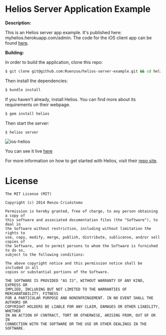 Helios Server Application Example
=================================

__Description:__

This is an Helios server app example. It's published here: myhelios.herokuapp.com/admin. The code for the iOS client app can be found [here](https://github.com/Ruenzuo/helios-client-example).

__Building:__

In order to build the application, clone this repo:

```sh
$ git clone git@github.com:Ruenzuo/helios-server-example.git && cd helios-server-example 
```

Then install the dependencies:

```sh
$ bundle install
```

If you haven't already, install Helios. You can find more about its requirements on their webpage.

```sh
$ gem install helios
```

Then start the server:

```sh
$ helios server
```

![ios-helios](https://dl.dropboxusercontent.com/u/12352209/GitHub/ios-helios.png)

You can see it live [here](http://myhelios.herokuapp.com/admin/)  

For more information on how to get started with Helios, visit their [repo site](https://github.com/helios-framework/helios).

License
=======

    The MIT License (MIT)

    Copyright (c) 2014 Renzo Crisóstomo

    Permission is hereby granted, free of charge, to any person obtaining a copy of
    this software and associated documentation files (the "Software"), to deal in
    the Software without restriction, including without limitation the rights to
    use, copy, modify, merge, publish, distribute, sublicense, and/or sell copies of
    the Software, and to permit persons to whom the Software is furnished to do so,
    subject to the following conditions:

    The above copyright notice and this permission notice shall be included in all
    copies or substantial portions of the Software.

    THE SOFTWARE IS PROVIDED "AS IS", WITHOUT WARRANTY OF ANY KIND, EXPRESS OR
    IMPLIED, INCLUDING BUT NOT LIMITED TO THE WARRANTIES OF MERCHANTABILITY, FITNESS
    FOR A PARTICULAR PURPOSE AND NONINFRINGEMENT. IN NO EVENT SHALL THE AUTHORS OR
    COPYRIGHT HOLDERS BE LIABLE FOR ANY CLAIM, DAMAGES OR OTHER LIABILITY, WHETHER
    IN AN ACTION OF CONTRACT, TORT OR OTHERWISE, ARISING FROM, OUT OF OR IN
    CONNECTION WITH THE SOFTWARE OR THE USE OR OTHER DEALINGS IN THE SOFTWARE.

